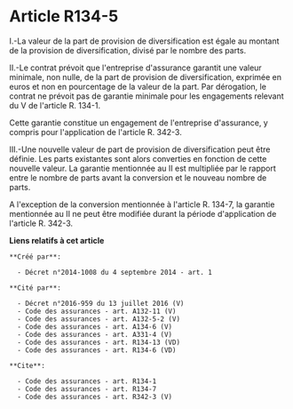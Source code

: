 # Article R134-5

I.-La valeur de la part de provision de diversification est égale au montant de la provision de diversification, divisé par
le nombre des parts. 

II.-Le contrat prévoit que l'entreprise d'assurance garantit une valeur minimale, non nulle, de la part de provision de
diversification, exprimée en euros et non en pourcentage de la valeur de la part. Par dérogation, le contrat ne prévoit pas
de garantie minimale pour les engagements relevant du V de l'article R. 134-1. 

Cette garantie constitue un engagement de l'entreprise d'assurance, y compris pour l'application de l'article R. 342-3. 

III.-Une nouvelle valeur de part de provision de diversification peut être définie. Les parts existantes sont alors
converties en fonction de cette nouvelle valeur. La garantie mentionnée au II est multipliée par le rapport entre le nombre
de parts avant la conversion et le nouveau nombre de parts. 

A l'exception de la conversion mentionnée à l'article R. 134-7, la garantie mentionnée au II ne peut être modifiée durant la
période d'application de l'article R. 342-3.

**Liens relatifs à cet article**

	**Créé par**:

	  - Décret n°2014-1008 du 4 septembre 2014 - art. 1

	**Cité par**:

	  - Décret n°2016-959 du 13 juillet 2016 (V)
	  - Code des assurances - art. A132-11 (V)
	  - Code des assurances - art. A132-5-2 (V)
	  - Code des assurances - art. A134-6 (V)
	  - Code des assurances - art. A331-4 (V)
	  - Code des assurances - art. R134-13 (VD)
	  - Code des assurances - art. R134-6 (VD)

	**Cite**:

	  - Code des assurances - art. R134-1
	  - Code des assurances - art. R134-7
	  - Code des assurances - art. R342-3 (V)
